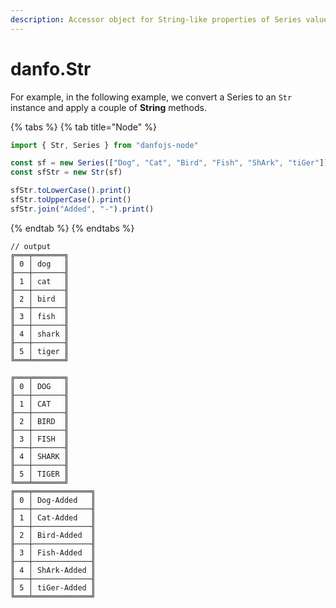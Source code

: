```yaml
---
description: Accessor object for String-like properties of Series values.
---
```


# danfo.Str

For example, in the following example, we convert a Series to an `Str` instance and apply a couple of **String** methods.&#x20;

{% tabs %}
{% tab title="Node" %}
```javascript
import { Str, Series } from "danfojs-node"

const sf = new Series(["Dog", "Cat", "Bird", "Fish", "ShArk", "tiGer"])
const sfStr = new Str(sf)

sfStr.toLowerCase().print()
sfStr.toUpperCase().print()
sfStr.join("Added", "-").print()
```
{% endtab %}
{% endtabs %}

```
// output
╔═══╤═══════╗
║ 0 │ dog   ║
╟───┼───────╢
║ 1 │ cat   ║
╟───┼───────╢
║ 2 │ bird  ║
╟───┼───────╢
║ 3 │ fish  ║
╟───┼───────╢
║ 4 │ shark ║
╟───┼───────╢
║ 5 │ tiger ║
╚═══╧═══════╝

╔═══╤═══════╗
║ 0 │ DOG   ║
╟───┼───────╢
║ 1 │ CAT   ║
╟───┼───────╢
║ 2 │ BIRD  ║
╟───┼───────╢
║ 3 │ FISH  ║
╟───┼───────╢
║ 4 │ SHARK ║
╟───┼───────╢
║ 5 │ TIGER ║
╚═══╧═══════╝
╔═══╤═════════════╗
║ 0 │ Dog-Added   ║
╟───┼─────────────╢
║ 1 │ Cat-Added   ║
╟───┼─────────────╢
║ 2 │ Bird-Added  ║
╟───┼─────────────╢
║ 3 │ Fish-Added  ║
╟───┼─────────────╢
║ 4 │ ShArk-Added ║
╟───┼─────────────╢
║ 5 │ tiGer-Added ║
╚═══╧═════════════╝

```
